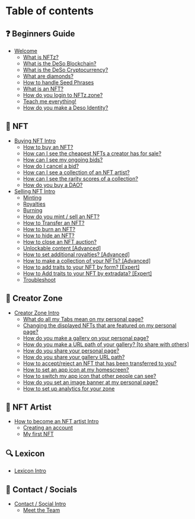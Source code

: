 # Table of contents

## ❓ Beginners Guide

* [Welcome](README.md)
  * [What is NFTz?](beginners-guide/welcome/what-is-nftz.md)
  * [What is the DeSo Blockchain?](beginners-guide/welcome/what-is-the-deso-blockchain.md)
  * [What is the DeSo Cryptocurrency?](beginners-guide/welcome/what-is-the-deso-cryptocurrency.md)
  * [What are diamonds?](beginners-guide/welcome/what-are-diamonds.md)
  * [How to handle Seed Phrases](beginners-guide/welcome/how-to-handle-seed-phrases.md)
  * [What is an NFT?](beginners-guide/welcome/what-is-an-nft.md)
  * [How do you login to NFTz.zone?](beginners-guide/welcome/how-do-you-login-to-nftz.zone.md)
  * [Teach me everything!](beginners-guide/welcome/teach-me-everything.md)
  * [How do you make a Deso Identity?](beginners-guide/welcome/how-do-you-make-a-deso-identity.md)

## 👼 NFT

* [Buying NFT Intro](nft/buying-nft-intro/README.md)
  * [How to buy an NFT?](nft/buying-nft-intro/how-to-buy-an-nft.md)
  * [How can I see the cheapest NFTs a creator has for sale?](nft/buying-nft-intro/how-can-i-see-the-cheapest-nfts-a-creator-has-for-sale.md)
  * [How can I see my ongoing bids?](nft/buying-nft-intro/how-can-i-see-my-ongoing-bids.md)
  * [How do I cancel a bid?](nft/buying-nft-intro/how-do-i-cancel-a-bid.md)
  * [How can I see a collection of an NFT artist?](nft/buying-nft-intro/how-can-i-see-a-collection-of-an-nft-artist.md)
  * [How can I see the rarity scores of a collection?](nft/buying-nft-intro/how-can-i-see-the-rarity-scores-of-a-collection.md)
  * [How do you buy a DAO?](nft/buying-nft-intro/how-do-you-buy-a-dao.md)
* [Selling NFT Intro](nft/selling-nft-intro/README.md)
  * [Minting](nft/selling-nft-intro/minting.md)
  * [Royalties](nft/selling-nft-intro/royalties.md)
  * [Burning](nft/selling-nft-intro/burning.md)
  * [How do you mint / sell an NFT?](nft/selling-nft-intro/how-do-you-mint-sell-an-nft.md)
  * [How to Transfer an NFT?](nft/selling-nft-intro/how-to-transfer-an-nft.md)
  * [How to burn an NFT?](nft/selling-nft-intro/how-to-burn-an-nft.md)
  * [How to hide an NFT?](nft/selling-nft-intro/how-to-hide-an-nft.md)
  * [How to close an NFT auction?](nft/selling-nft-intro/how-to-close-an-nft-auction.md)
  * [Unlockable content \[Advanced\]](nft/selling-nft-intro/unlockable-content-advanced.md)
  * [How to set additional royalties? \[Advanced\]](nft/selling-nft-intro/how-to-set-additional-royalties-advanced.md)
  * [How to make a collection of your NFTs? \[Advanced\]](nft/selling-nft-intro/how-to-make-a-collection-of-your-nfts-advanced.md)
  * [How to add traits to your NFT by form? \[Expert\]](nft/selling-nft-intro/how-to-add-traits-to-your-nft-by-form-expert.md)
  * [How to Add traits to your NFT by extradata? \[Expert\]](nft/selling-nft-intro/how-to-add-traits-to-your-nft-by-extradata-expert.md)
  * [Troubleshoot](nft/selling-nft-intro/troubleshoot.md)

## 🌈 Creator Zone

* [Creator Zone Intro](creator-zone/creator-zone-intro/README.md)
  * [What do all my Tabs mean on my personal page?](creator-zone/creator-zone-intro/what-do-all-my-tabs-mean-on-my-personal-page.md)
  * [Changing the displayed NFTs that are featured on my personal page?](creator-zone/creator-zone-intro/changing-the-displayed-nfts-that-are-featured-on-my-personal-page.md)
  * [How do you make a gallery on your personal page?](creator-zone/creator-zone-intro/how-do-you-make-a-gallery-on-your-personal-page.md)
  * [How do you make a URL path of your gallery? \[to share with others\]](creator-zone/creator-zone-intro/how-do-you-make-a-url-path-of-your-gallery-to-share-with-others.md)
  * [How do you share your personal page?](creator-zone/creator-zone-intro/how-do-you-share-your-personal-page.md)
  * [How do you share your gallery URL path?](creator-zone/creator-zone-intro/how-do-you-share-your-gallery-url-path.md)
  * [How to accept/reject an NFT that has been transferred to you?](creator-zone/creator-zone-intro/how-to-accept-reject-an-nft-that-has-been-transferred-to-you.md)
  * [How to set an app icon at my homescreen?](creator-zone/creator-zone-intro/how-to-set-an-app-icon-at-my-homescreen.md)
  * [How to switch my app icon that other people can see?](creator-zone/creator-zone-intro/how-to-switch-my-app-icon-that-other-people-can-see.md)
  * [How do you set an image banner at my personal page?](creator-zone/creator-zone-intro/how-do-you-set-an-image-banner-at-my-personal-page.md)
  * [How to set up analytics for your zone](creator-zone/creator-zone-intro/how-to-set-up-analytics-for-your-zone.md)

## 🎨 NFT Artist

* [How to become an NFT artist Intro](nft-artist/how-to-become-an-nft-artist-intro/README.md)
  * [Creating an account](nft-artist/how-to-become-an-nft-artist-intro/creating-an-account.md)
  * [My first NFT](nft-artist/how-to-become-an-nft-artist-intro/my-first-nft.md)

## 🔍 Lexicon

* [Lexicon Intro](lexicon/lexicon-intro.md)

## 📳 Contact / Socials

* [Contact / Social Intro](contact-socials/contact-social-intro/README.md)
  * [Meet the Team](contact-socials/contact-social-intro/meet-the-team.md)

